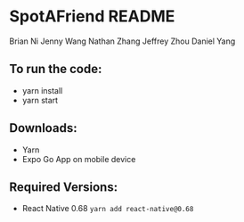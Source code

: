 # SpotAFriend README

Brian Ni
Jenny Wang
Nathan Zhang
Jeffrey Zhou
Daniel Yang

## To run the code:

- yarn install
- yarn start

## Downloads:

- Yarn
- Expo Go App on mobile device

## Required Versions:

- React Native 0.68
  `yarn add react-native@0.68`
